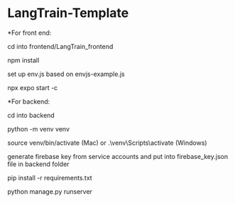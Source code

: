 # LangTrain-Template

\*For front end:

cd into frontend/LangTrain_frontend

npm install

set up env.js based on envjs-example.js

npx expo start -c

\*For backend:

cd into backend

python -m venv venv

source venv/bin/activate (Mac) or .\venv\Scripts\activate (Windows)

generate firebase key from service accounts and put into firebase_key.json file in backend folder

pip install -r requirements.txt

python manage.py runserver
